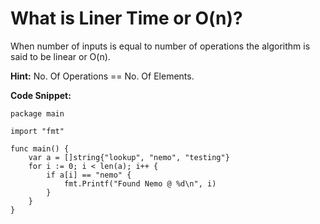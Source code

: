 # What is Liner Time or O(n)?

When number of inputs is equal to number of operations
the algorithm is said to be linear or O(n).

**Hint:** No. Of Operations == No. Of Elements.

**Code Snippet:**

``` Golang
package main

import "fmt"

func main() {
	var a = []string{"lookup", "nemo", "testing"}
	for i := 0; i < len(a); i++ {
		if a[i] == "nemo" {
			fmt.Printf("Found Nemo @ %d\n", i)
		}
	}
}

```
